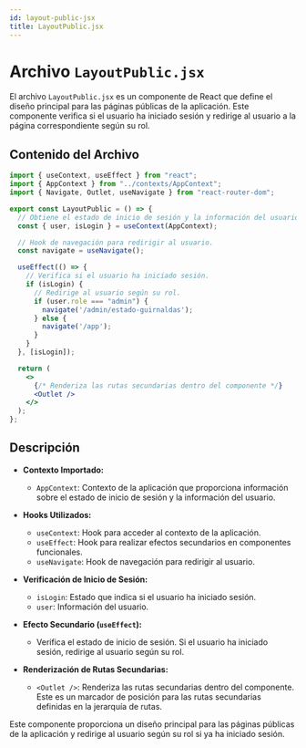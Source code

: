 ```yaml
---
id: layout-public-jsx
title: LayoutPublic.jsx
---
```


# Archivo `LayoutPublic.jsx`

El archivo `LayoutPublic.jsx` es un componente de React que define el diseño principal para las páginas públicas de la aplicación. Este componente verifica si el usuario ha iniciado sesión y redirige al usuario a la página correspondiente según su rol.

## Contenido del Archivo

```jsx
import { useContext, useEffect } from "react";
import { AppContext } from "../contexts/AppContext";
import { Navigate, Outlet, useNavigate } from "react-router-dom";

export const LayoutPublic = () => {
  // Obtiene el estado de inicio de sesión y la información del usuario del contexto de la aplicación.
  const { user, isLogin } = useContext(AppContext);

  // Hook de navegación para redirigir al usuario.
  const navigate = useNavigate();

  useEffect(() => {
    // Verifica si el usuario ha iniciado sesión.
    if (isLogin) {
      // Redirige al usuario según su rol.
      if (user.role === "admin") {
        navigate('/admin/estado-guirnaldas');
      } else {
        navigate('/app');
      }
    }
  }, [isLogin]);

  return (
    <>
      {/* Renderiza las rutas secundarias dentro del componente */}
      <Outlet />
    </>
  );
};
```

## Descripción

- **Contexto Importado:**
  - `AppContext`: Contexto de la aplicación que proporciona información sobre el estado de inicio de sesión y la información del usuario.

- **Hooks Utilizados:**
  - `useContext`: Hook para acceder al contexto de la aplicación.
  - `useEffect`: Hook para realizar efectos secundarios en componentes funcionales.
  - `useNavigate`: Hook de navegación para redirigir al usuario.

- **Verificación de Inicio de Sesión:**
  - `isLogin`: Estado que indica si el usuario ha iniciado sesión.
  - `user`: Información del usuario.

- **Efecto Secundario (`useEffect`):**
  - Verifica el estado de inicio de sesión. Si el usuario ha iniciado sesión, redirige al usuario según su rol.

- **Renderización de Rutas Secundarias:**
  - `<Outlet />`: Renderiza las rutas secundarias dentro del componente. Este es un marcador de posición para las rutas secundarias definidas en la jerarquía de rutas.

Este componente proporciona un diseño principal para las páginas públicas de la aplicación y redirige al usuario según su rol si ya ha iniciado sesión.

